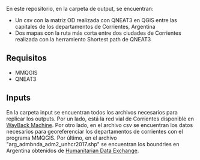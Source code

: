 En este repositorio, en la carpeta de output, se encuentran:
- Un csv con la matriz OD realizada con QNEAT3 en QGIS entre las capitales de los departamentos de Corrientes, Argentina
- Dos mapas con la ruta más corta entre dos ciudades de Corrientes realizada con la herramiento Shortest path de QNEAT3

## Requisitos
- MMQGIS
- QNEAT3

## Inputs

En la carpeta input se encuentran todos los archivos necesarios para replicar los outputs. Por un lado, está la red vial de Corrientes disponible en [WayBack Machine](https://eb.archive.org/web/20200915000000*/https://datos.transporte.gob.ar/dataset/rutas-provinciales). Por otro lado, en el archivo csv se encuentran los datos necesarios para georeferenciar los departamentos de corrientes con el programa MMQGIS. Por último, en el archivo "arg_admbnda_adm2_unhcr2017.shp" se encuentran los boundries en Argentina obtenidos de [Humanitarian Data Exchange](https://data.humdata.org/dataset/cod-ab-arg).

